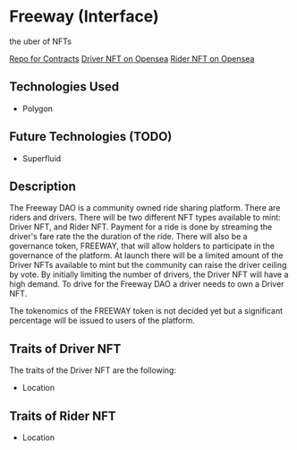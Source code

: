 # Freeway (Interface)

the uber of NFTs

[Repo for Contracts](https://github.com/FMA126/freeway-eth)
[Driver NFT on Opensea](https://testnets.opensea.io/collection/freewaydriver)
[Rider NFT on Opensea](https://testnets.opensea.io/collection/freewayrider)

## Technologies Used
- Polygon

## Future Technologies (TODO)
- Superfluid

## Description

The Freeway DAO is a community owned ride sharing platform.  There are riders and drivers.  There will be two different
NFT types available to mint: Driver NFT, and Rider NFT.  Payment for a ride is done by streaming the driver's fare rate
the the duration of the ride.  There will also be a governance token, FREEWAY, that will allow 
holders to participate in the governance of the platform.  At launch there will be a limited amount of the Driver NFTs
available to mint but the community can raise the driver ceiling by vote.  By initially limiting the number of drivers,
the Driver NFT will have a high demand.  To drive for the Freeway DAO a driver needs to own a Driver NFT.

The tokenomics of the FREEWAY token is not decided yet but a significant percentage will be issued to users of the 
platform.

## Traits of Driver NFT

The traits of the Driver NFT are the following:

- Location

## Traits of Rider NFT

- Location